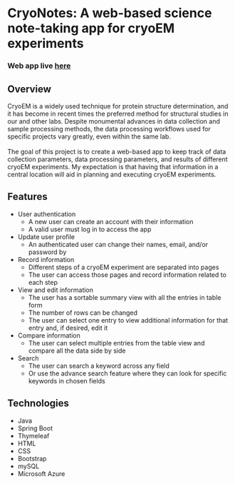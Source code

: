 # CryoNotes: A web-based science note-taking app for cryoEM experiments

### Web app live [here](cryonotes.ue.r.appspot.com )

## Overview
CryoEM is a widely used technique for protein structure determination, and it has become in recent times the preferred
method for structural studies in our and other labs. Despite monumental advances in data collection and sample
processing methods, the data processing workflows used for specific projects vary greatly, even within the same lab.
<br/>
<br/>
The goal of this project is to create a web-based app to keep track of data collection parameters, data processing
parameters, and results of different cryoEM experiments. My expectation is that having that information in a central
location will aid in planning and executing cryoEM experiments.

## Features
* User authentication
    * A new user can create an account with their information 
    * A valid user must log in to access the app
* Update user profile
  * An authenticated user can change their names, email, and/or password by
* Record information
  * Different steps of a cryoEM experiment are separated into pages
  * The user can access those pages and record information related to each step
* View and edit information
  * The user has a sortable summary view with all the entries in table form
  * The number of rows can be changed
  * The user can select one entry to view additional information for that entry and, if desired, edit it
* Compare information
  * The user can select multiple entries from the table view and compare all the data side by side
* Search
  * The user can search a keyword across any field
  * Or use the advance search feature where they can look for specific keywords in chosen fields


## Technologies
* Java<br/>
* Spring Boot <br/>
* Thymeleaf<br/>
* HTML<br/>
* CSS<br/>
* Bootstrap
* mySQL<br/>
* Microsoft Azure
